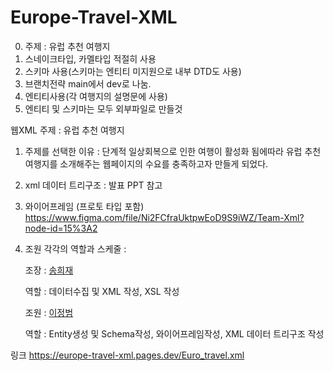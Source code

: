 # Europe-Travel-XML
0. 주제 : 유럽 추천 여행지
1. 스네이크타입, 카멜타입 적절히 사용
2. 스키마 사용(스키마는 엔티티 미지원으로 내부 DTD도 사용)
3. 브랜치전략 main에서 dev로 나눔.
4. 엔티티사용(각 여행지의 설명문에 사용)
6. 엔티티 및 스키마는 모두 외부파일로 만들것

웹XML
주제 : 유럽 추천 여행지
1. 주제를 선택한 이유 : 단계적 일상회복으로 인한 여행이 활성화 됨에따라 유럽 추천 여행지를 소개해주는 웹페이지의 수요를 충족하고자 만들게 되었다.

2. xml 데이터 트리구조 :
발표 PPT 참고

4. 와이어프레임 (프로토 타입 포함)
https://www.figma.com/file/Ni2FCfraUktpwEoD9S9iWZ/Team-Xml?node-id=15%3A2

4. 조원 각각의 역할과 스케줄 :

    조장 : [송희재](https://github.com/hijae"hijae")
    
    역할 : 데이터수집 및 XML 작성, XSL 작성
    
    조원 : [이정범](https://github.com/Lee-JungBum"Lee-JungBum")
    
    역할 : Entity생성 및 Schema작성, 와이어프레임작성, XML 데이터 트리구조 작성


링크
https://europe-travel-xml.pages.dev/Euro_travel.xml
